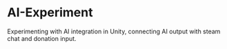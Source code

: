# AI-Experiment
Experimenting with AI integration in Unity, connecting AI output with steam chat and donation input.
